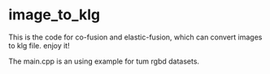 # image_to_klg
This is the code for co-fusion and elastic-fusion, which can convert images to klg file. enjoy it! 

The main.cpp is an using example for tum rgbd datasets.
